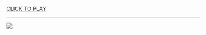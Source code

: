 
<a href="https://premium76.site?title=unblocked_666_games&ref=13M">CLICK TO PLAY</a></h3>
<hr>

<a href="https://premium76.site?title=unblocked_666_games&ref=13M"><img src="https://clearcache.store/games.png"></a>


